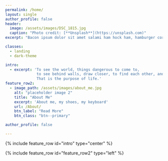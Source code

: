 ```yaml
---
permalink: /home/
layout: single
author_profile: false
header:
  image: /assets/images/DSC_1815.jpg
  caption: "Photo credit: [**Unsplash**](https://unsplash.com)"
excerpt: "Bacon ipsum dolor sit amet salami ham hock ham, hamburger corned beef short ribs kielbasa biltong t-bone drumstick tri-tip tail sirloin pork chop."

classes:
  - landing
  - dark-theme

intro:
  - excerpt: 'To see the world, things dangerous to come to,
              to see behind walls, draw closer, to find each other, and to feel.
              That is the purpose of life.'
feature_row2:
  - image_path: /assets/images/about_me.jpg
    alt: "placeholder image 2"
    title: "About Me"
    excerpt: 'About me, my shoes, my keyboard'
    url: /About/
    btn_label: "Read More"
    btn_class: "btn--primary"

author_profile: false

---
```


{% include feature_row id="intro" type="center" %}

{% include feature_row id="feature_row2" type="left" %}
